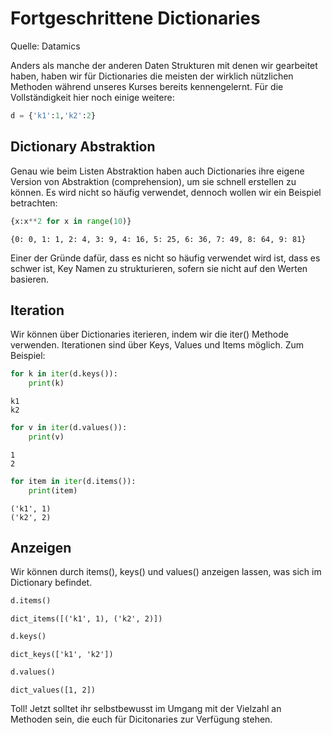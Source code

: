 # Fortgeschrittene Dictionaries

Quelle: Datamics

Anders als manche der anderen Daten Strukturen mit denen wir gearbeitet haben, haben wir für Dictionaries die meisten der wirklich nützlichen Methoden während unseres Kurses bereits kennengelernt. Für die Vollständigkeit hier noch einige weitere:


```python
d = {'k1':1,'k2':2}
```

## Dictionary Abstraktion

Genau wie beim Listen Abstraktion haben auch Dictionaries ihre eigene Version von Abstraktion (comprehension), um sie schnell erstellen zu können. Es wird nicht so häufig verwendet, dennoch wollen wir ein Beispiel betrachten:


```python
{x:x**2 for x in range(10)}
```




    {0: 0, 1: 1, 2: 4, 3: 9, 4: 16, 5: 25, 6: 36, 7: 49, 8: 64, 9: 81}



Einer der Gründe dafür, dass es nicht so häufig verwendet wird ist, dass es schwer ist, Key Namen zu strukturieren, sofern sie nicht auf den Werten basieren.

## Iteration

Wir können über Dictionaries iterieren, indem wir die iter() Methode verwenden. Iterationen sind über Keys, Values und Items möglich. Zum Beispiel:


```python
for k in iter(d.keys()):
    print(k)
```

    k1
    k2



```python
for v in iter(d.values()):
    print(v)
```

    1
    2



```python
for item in iter(d.items()):
    print(item)
```

    ('k1', 1)
    ('k2', 2)


## Anzeigen

Wir können durch items(), keys() und values() anzeigen lassen, was sich im Dictionary befindet.


```python
d.items()
```




    dict_items([('k1', 1), ('k2', 2)])




```python
d.keys()
```




    dict_keys(['k1', 'k2'])




```python
d.values()
```




    dict_values([1, 2])



Toll! Jetzt solltet ihr selbstbewusst im Umgang mit der Vielzahl an Methoden sein, die euch für Dicitonaries zur Verfügung stehen.
